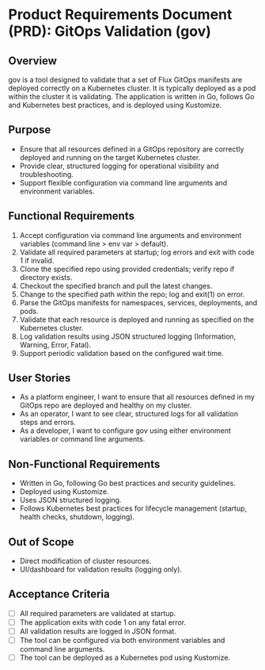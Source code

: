 # Product Requirements Document (PRD): GitOps Validation (gov)

## Overview

gov is a tool designed to validate that a set of Flux GitOps manifests are deployed correctly on a Kubernetes cluster. It is typically deployed as a pod within the cluster it is validating. The application is written in Go, follows Go and Kubernetes best practices, and is deployed using Kustomize.

## Purpose
- Ensure that all resources defined in a GitOps repository are correctly deployed and running on the target Kubernetes cluster.
- Provide clear, structured logging for operational visibility and troubleshooting.
- Support flexible configuration via command line arguments and environment variables.

## Functional Requirements
1. Accept configuration via command line arguments and environment variables (command line > env var > default).
2. Validate all required parameters at startup; log errors and exit with code 1 if invalid.
3. Clone the specified repo using provided credentials; verify repo if directory exists.
4. Checkout the specified branch and pull the latest changes.
5. Change to the specified path within the repo; log and exit(1) on error.
6. Parse the GitOps manifests for namespaces, services, deployments, and pods.
7. Validate that each resource is deployed and running as specified on the Kubernetes cluster.
8. Log validation results using JSON structured logging (Information, Warning, Error, Fatal).
9. Support periodic validation based on the configured wait time.

## User Stories
- As a platform engineer, I want to ensure that all resources defined in my GitOps repo are deployed and healthy on my cluster.
- As an operator, I want to see clear, structured logs for all validation steps and errors.
- As a developer, I want to configure gov using either environment variables or command line arguments.

## Non-Functional Requirements
- Written in Go, following Go best practices and security guidelines.
- Deployed using Kustomize.
- Uses JSON structured logging.
- Follows Kubernetes best practices for lifecycle management (startup, health checks, shutdown, logging).

## Out of Scope
- Direct modification of cluster resources.
- UI/dashboard for validation results (logging only).

## Acceptance Criteria
- [ ] All required parameters are validated at startup.
- [ ] The application exits with code 1 on any fatal error.
- [ ] All validation results are logged in JSON format.
- [ ] The tool can be configured via both environment variables and command line arguments.
- [ ] The tool can be deployed as a Kubernetes pod using Kustomize.